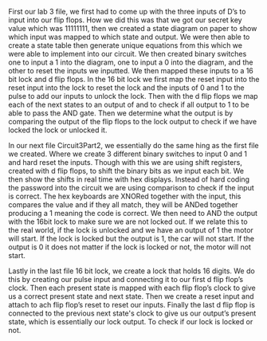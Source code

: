 First our lab 3 file, we first had to come up with the three inputs of D’s to input into our flip flops. 
How we did this was that we got our secret key value which was 11111111, then we created a state diagram 
on paper to show which input was mapped to which state and output. We were then able to create a state 
table then generate unique equations from this which we were able to implement into our circuit. We then 
created binary switches one to input a 1 into the diagram, one to input a 0 into the diagram, and the 
other to reset the inputs we inputted. We then mapped these inputs to a 16 bit lock and d flip flops. In 
the 16 bit lock we first map the reset input into the reset input into the lock to reset the lock and the 
inputs of 0 and 1 to the pulse to add our inputs to unlock the lock. Then with the d flip flops we map 
each of the next states to an output of and to check if all output to 1 to be able to pass the AND gate. 
Then we determine what the output is by comparing the output of the flip flops to the lock output to check 
if we have locked the lock or unlocked it.

In our next file Circuit3Part2, we essentially do the same hing as the first file we created. Where we 
create 3 different binary switches to input 0 and 1 and hard reset the inputs. Though with this we are 
using shift registers, created with d flip flops, to shift the binary bits as we input each bit. We then 
show the shifts in real time with hex displays. Instead of hard coding the password into the circuit we 
are using comparison to check if the input is correct. The hex keyboards are XNORed together with the 
input, this compares the value and if they all match, they will be ANDed together producing a 1 meaning 
the code is correct. We then need to AND the output with the 16bit lock to make sure we are not locked out. 
If we relate this to the real world, if the lock is unlocked and we have an output of 1 the motor will 
start. If the lock is locked but the output is 1, the car will not start. If the output is 0 it does not 
matter if the lock is locked or not, the motor will not start.

Lastly in the last file 16 bit lock, we create a lock that holds 16 digits. We do this by creating our pulse 
input and connecting it to our first d flip flop’s clock. Then each present state is mapped with each flip 
flop’s clock to give us a correct present state and next state. Then we create a reset input and attach to 
ach flip flop’s reset to reset our inputs. Finally the last d flip flop is connected to the previous next 
state's clock to give us our output’s present state, which is essentially our lock output. To check if our 
lock is locked or not.

